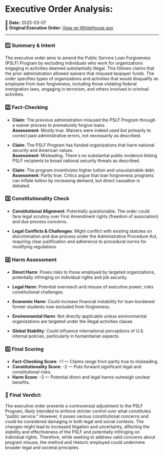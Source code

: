# Executive Order Analysis: 

📅 **Date:** 2025-03-07  
🔗 **Original Executive Order:** [View on WhiteHouse.gov](https://www.whitehouse.gov/presidential-actions/2025/03/restoring-public-service-loan-forgiveness/)

---

### 1️⃣ Summary & Intent
The executive order aims to amend the Public Service Loan Forgiveness (PSLF) Program by excluding individuals who work for organizations engaging in activities deemed substantially illegal. This follows claims that the prior administration allowed waivers that misused taxpayer funds. The order specifies types of organizations and activities that would disqualify an employee from loan forgiveness, including those violating federal immigration laws, engaging in terrorism, and others involved in criminal activities.

### 2️⃣ Fact-Checking
- **Claim**: The previous administration misused the PSLF Program through a waiver process to prematurely forgive loans.  
  **Assessment**: Mostly true. Waivers were indeed used but primarily to correct past administrative errors, not necessarily as described.
  
- **Claim**: The PSLF Program has funded organizations that harm national security and American values.  
  **Assessment**: Misleading. There's no substantial public evidence linking PSLF recipients to broad national security threats as described.

- **Claim**: The program incentivizes higher tuition and unsustainable debt.  
  **Assessment**: Partly true. Critics argue that loan forgiveness programs can inflate tuition by increasing demand, but direct causation is debated.

### 3️⃣ Constitutionality Check
- **Constitutional Alignment**: Potentially questionable. The order could face legal scrutiny over First Amendment rights (freedom of association) and due process concerns.
  
- **Legal Conflicts & Challenges**: Might conflict with existing statutes on discrimination and due process under the Administrative Procedure Act, requiring clear justification and adherence to procedural norms for modifying regulations.

### 4️⃣ Harm Assessment
- **Direct Harm**: Poses risks to those employed by targeted organizations, potentially infringing on individual rights and job security.
  
- **Legal Harm**: Potential overreach and misuse of executive power; risks constitutional challenges.
  
- **Economic Harm**: Could increase financial instability for loan-burdened former students now excluded from forgiveness.
  
- **Environmental Harm**: Not directly applicable unless environmental organizations are targeted under the illegal activities clause.
  
- **Global Stability**: Could influence international perceptions of U.S. internal policies, particularly in humanitarian aspects.

### 5️⃣ Final Scoring
- **Fact-Checking Score**: +1 — Claims range from partly true to misleading.
- **Constitutionality Score**: -2 — Puts forward significant legal and constitutional risks.
- **Harm Score**: -3 — Potential direct and legal harms outweigh unclear benefits.

### 🔎 Final Verdict:
The executive order presents a controversial adjustment to the PSLF Program, likely intended to enforce stricter control over what constitutes "public service." However, it poses various constitutional concerns and could be considered damaging in both legal and social contexts. The changes might lead to increased litigation and uncertainty, affecting the stability and effectiveness of the PSLF and potentially infringing on individual rights. Therefore, while seeking to address valid concerns about program misuse, the method and rhetoric employed could undermine broader legal and societal principles.

